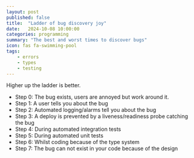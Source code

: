 ```yaml
---
layout: post
published: false
title:  "Ladder of bug discovery joy"
date:   2024-10-08 10:00:00
categories: programming
summary: "The best and worst times to discover bugs"
icon: fas fa-swimming-pool
tags:
    - errors
    - types
    - testing
---
```



Higher up the ladder is better.

* Step 0: The bug exists, users are annoyed but work around it.
* Step 1: A user tells you about the bug
* Step 2: Automated logging/alarms tell you about the bug
* Step 3: A deploy is prevented by a liveness/readiness probe catching the bug
* Step 4: During automated integration tests
* Step 5: During automated unit tests
* Step 6: Whilst coding because of the type system
* Step 7: The bug can not exist in your code because of the design